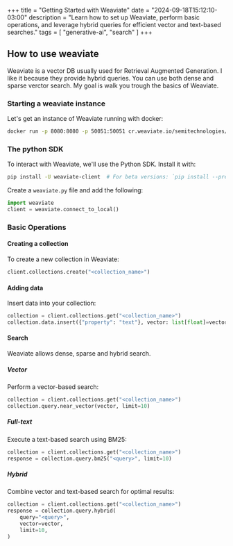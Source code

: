+++
title = "Getting Started with Weaviate"
date = "2024-09-18T15:12:10-03:00"
description = "Learn how to set up Weaviate, perform basic operations, and leverage hybrid queries for efficient vector and text-based searches."
tags = [
  "generative-ai",
  "search"
]
+++


## How to use weaviate

Weaviate is a vector DB usually used for Retrieval Augmented Generation.
I like it because they  provide hybrid queries.
You can use both dense and sparse verctor search.
My goal is walk you trough the basics of Weaviate.

### Starting a weaviate instance

Let's get an instance of Weaviate running with docker:

```bash
docker run -p 8080:8080 -p 50051:50051 cr.weaviate.io/semitechnologies/weaviate:1.26.3
```

### The python SDK

To interact with Weaviate, we'll use the Python SDK. Install it with:

```bash
pip install -U weaviate-client  # For beta versions: `pip install --pre -U "weaviate-client==4.*"`
```

Create a `weaviate.py` file and add the following:

```python
import weaviate
client = weaviate.connect_to_local()
```

### Basic Operations

#### Creating a collection

To create a new collection in Weaviate:

```python
client.collections.create("<collection_name>")
```

#### Adding data

Insert data into your collection:

```python
collection = client.collections.get("<collection_name>")
collection.data.insert({"property": "text"}, vector: list[float]=vector)
```

#### Search

Weaviate allows dense, sparse and hybrid search.

##### Vector

Perform a vector-based search:

```python
collection = client.collections.get("<collection_name>")
collection.query.near_vector(vector, limit=10)
```

##### Full-text

Execute a text-based search using BM25:

```python
collection = client.collections.get("<collection_name>")
response = collection.query.bm25("<query>", limit=10)
```

##### Hybrid

Combine vector and text-based search for optimal results:

```python
collection = client.collections.get("<collection_name>")
response = collection.query.hybrid(
    query="<query>",
    vector=vector, 
    limit=10,
)
```
